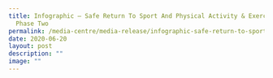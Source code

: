 ```yaml
---
title: Infographic – Safe Return To Sport And Physical Activity & Exercise For
  Phase Two
permalink: /media-centre/media-release/infographic-safe-return-to-sport-physical-activity-exercise-for-phase-2/
date: 2020-06-20
layout: post
description: ""
image: ""
---
```

